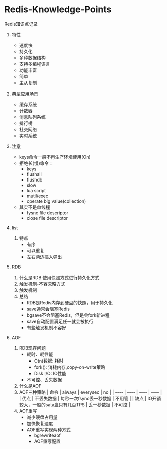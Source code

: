 # Redis-Knowledge-Points
Redis知识点记录

1. 特性
    - 速度快
    - 持久化
    - 多种数据结构
    - 支持多编程语言
    - 功能丰富
    - 简单
    - 主从复制
2. 典型应用场景
    - 缓存系统
    - 计数器
    - 消息队列系统
    - 排行榜
    - 社交网络
    - 实时系统

3. 注意
    - keys命令一般不再生产环境使用(On)
    - 拒绝长(慢)命令：
        - keys
        - flushall
        - flushdb
        - slow
        - lua script
        - mutil/exec
        - operate big value(collection)
    - 其实不是单线程
        - fysnc file descriptor
        - close file descriptor

4. list
    1. 特点
        - 有序
        - 可以重复
        - 左右两边插入弹出

5. RDB
    1. 什么是RDB
        使用快照方式进行持久化方式
    2. 触发机制-不容忽略方式
    3. 触发机制
    4. 总结
        - RDB是Redis内存到硬盘的快照，用于持久化
        - save通常会阻塞Redis
        - bgsave不会阻塞Redis，但是会fork新进程
        - save自动配置满足任一就会被执行
        - 有些触发机制不容好

6. AOF
    1. RDB现存问题
        - 耗时、耗性能
            - O(n)数据: 耗时
            - fork(): 消耗内存,copy-on-write策略
            - Disk I/O: IO性能
        - 不可控、丢失数据
    2. 什么是AOF
    3. AOF三种策略
        |  命令   | always  |  everysec   | no  |
        |  ----  | ----  |  ----  | ----  |
        | 优点  | 不丢失数据 | 每秒一次fsync丢一秒数据  | 不用管 |
        | 缺点  | IO开销较大，一般的sata盘只有几百TPS | 丢一秒数据  | 不可控 |
    4. AOF重写
        - 减少硬盘占用量
        - 加快恢复速度
        - AOF重写实现两种方式
            - bgrewriteaof
            - AOF重写配置